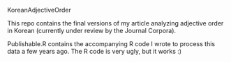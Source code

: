 KoreanAdjectiveOrder

This repo contains the final versions of my article analyzing adjective order in Korean (currently under review by the Journal Corpora). 

Publishable.R contains the accompanying R code I wrote to process this data a few years ago. The R code is very ugly, but it works :)
